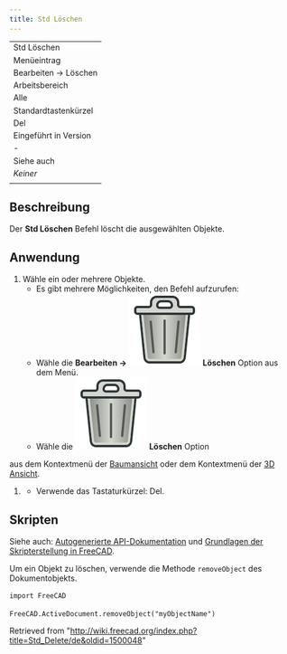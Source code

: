 ```yaml
---
title: Std Löschen
---
```


|                       |
| --------------------- |
| Std Löschen           |
| Menüeintrag           |
| Bearbeiten → Löschen  |
| Arbeitsbereich        |
| Alle                  |
| Standardtastenkürzel  |
| Del                   |
| Eingeführt in Version |
| -                     |
| Siehe auch            |
| _Keiner_              |
|                       |

## Beschreibung

Der **Std Löschen** Befehl löscht die ausgewählten Objekte.

## Anwendung

1. Wähle ein oder mehrere Objekte.
   - Es gibt mehrere Möglichkeiten, den Befehl aufzurufen:
   - Wähle die **Bearbeiten → ![](/src/assets/images/Std_Delete.svg) Löschen** Option aus dem Menü.
   - Wähle die **![](/src/assets/images/Std_Delete.svg) Löschen** Option

aus dem Kontextmenü der [Baumansicht](/Tree_view/de "Tree view/de") oder dem Kontextmenü der [3D Ansicht](/3D_view/de "3D view/de").

1. - Verwende das Tastaturkürzel: Del.

## Skripten

Siehe auch: [Autogenerierte API-Dokumentation](https://freecad.github.io/SourceDoc/) und [Grundlagen der Skripterstellung in FreeCAD](/FreeCAD_Scripting_Basics/de "FreeCAD Scripting Basics/de").

Um ein Objekt zu löschen, verwende die Methode `removeObject` des Dokumentobjekts.

```
import FreeCAD

FreeCAD.ActiveDocument.removeObject("myObjectName")

```

Retrieved from "<http://wiki.freecad.org/index.php?title=Std_Delete/de&oldid=1500048>"
